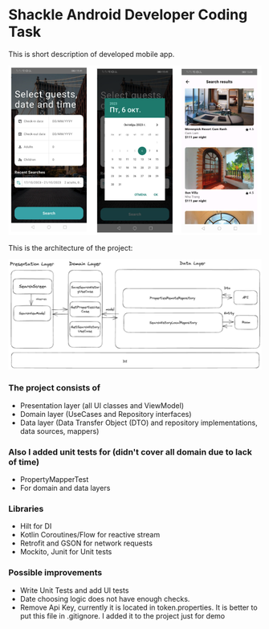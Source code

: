 # Shackle Android Developer Coding Task

This is short description of developed mobile app.

![App User Flow](app/src/main/res/drawable/app.png)

This is the architecture of the project:

![Architecture Diagram](app/src/main/res/drawable/arch.png)

### The project consists of

- Presentation layer (all UI classes and ViewModel)
- Domain layer (UseCases and Repository interfaces)
- Data layer (Data Transfer Object (DTO) and repository implementations, data sources, mappers)

### Also I added unit tests for (didn't cover all domain due to lack of time)

- PropertyMapperTest
- For domain and data layers

### Libraries

- Hilt for DI
- Kotlin Coroutines/Flow for reactive stream
- Retrofit and GSON for network requests
- Mockito, Junit for Unit tests

### Possible improvements
- Write Unit Tests and add UI tests
- Date choosing logic does not have enough checks.
- Remove Api Key, currently it is located in token.properties. It is better to put this file in .gitignore. I added it to the project just for demo
